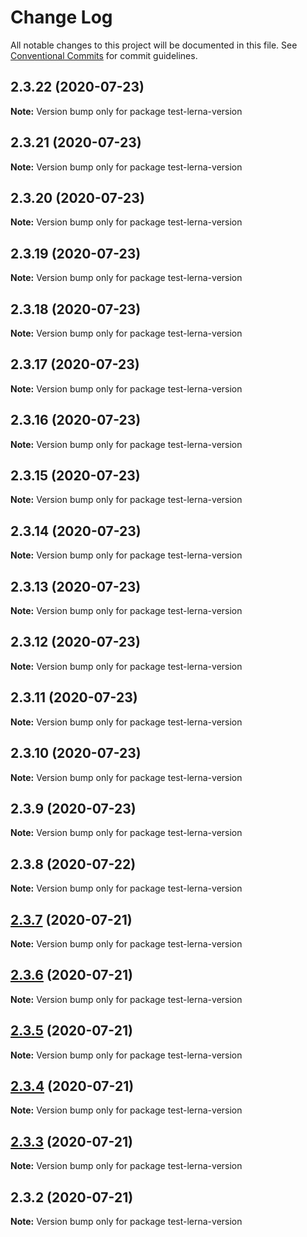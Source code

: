 # Change Log

All notable changes to this project will be documented in this file.
See [Conventional Commits](https://conventionalcommits.org) for commit guidelines.

## 2.3.22 (2020-07-23)

**Note:** Version bump only for package test-lerna-version





## 2.3.21 (2020-07-23)

**Note:** Version bump only for package test-lerna-version





## 2.3.20 (2020-07-23)

**Note:** Version bump only for package test-lerna-version





## 2.3.19 (2020-07-23)

**Note:** Version bump only for package test-lerna-version





## 2.3.18 (2020-07-23)

**Note:** Version bump only for package test-lerna-version





## 2.3.17 (2020-07-23)

**Note:** Version bump only for package test-lerna-version





## 2.3.16 (2020-07-23)

**Note:** Version bump only for package test-lerna-version





## 2.3.15 (2020-07-23)

**Note:** Version bump only for package test-lerna-version





## 2.3.14 (2020-07-23)

**Note:** Version bump only for package test-lerna-version





## 2.3.13 (2020-07-23)

**Note:** Version bump only for package test-lerna-version





## 2.3.12 (2020-07-23)

**Note:** Version bump only for package test-lerna-version





## 2.3.11 (2020-07-23)

**Note:** Version bump only for package test-lerna-version





## 2.3.10 (2020-07-23)

**Note:** Version bump only for package test-lerna-version





## 2.3.9 (2020-07-23)

**Note:** Version bump only for package test-lerna-version





## 2.3.8 (2020-07-22)

**Note:** Version bump only for package test-lerna-version





## [2.3.7](https://github.com/vydimitrov/test-lerna-version/compare/v2.3.6...v2.3.7) (2020-07-21)

**Note:** Version bump only for package test-lerna-version





## [2.3.6](https://github.com/vydimitrov/test-lerna-version/compare/v2.3.5...v2.3.6) (2020-07-21)

**Note:** Version bump only for package test-lerna-version





## [2.3.5](https://github.com/vydimitrov/test-lerna-version/compare/v2.3.4...v2.3.5) (2020-07-21)

**Note:** Version bump only for package test-lerna-version





## [2.3.4](https://github.com/vydimitrov/test-lerna-version/compare/v2.3.3...v2.3.4) (2020-07-21)

**Note:** Version bump only for package test-lerna-version





## [2.3.3](https://github.com/vydimitrov/test-lerna-version/compare/v2.3.2...v2.3.3) (2020-07-21)

**Note:** Version bump only for package test-lerna-version





## 2.3.2 (2020-07-21)

**Note:** Version bump only for package test-lerna-version
